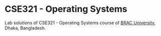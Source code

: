 # CSE321 - Operating Systems

Lab solutions of CSE321 - Operating Systems course of [BRAC University,](https://www.bracu.ac.bd/) Dhaka, Bangladesh.
